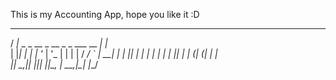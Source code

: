 

This is my Accounting App, hope you like it :D


  __                                     _    
 / _|_   _ _ __  _ __  _   _    ___ __ _| |_  
| |_| | | | '_ \| '_ \| | | |  / __/ _` | __| 
|  _| |_| | | | | | | | |_| | | (_| (_| | |_  
|_|  \__,_|_| |_|_| |_|\__, |  \___\__,_|\__| 
                       |___/                  
